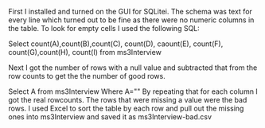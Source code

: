 
First I installed and turned on the GUI for SQLitei. The schema was text for every line which turned out to be fine as there were no numeric columns in the table. To look for empty cells I used the following SQL:
	
Select count(A),count(B),count(C), count(D), caount(E), count(F), count(G),count(H), count(I) from ms3Interview

Next I got the number of rows with a null value and subtracted that from the row counts to get the the number of good rows.

Select A from ms3Interview Where
A="" 
By repeating that for each column I got the real rowcounts.
The rows that were missing a value were the bad rows. I used Excel to sort the table by each row and pull out the missing ones into ms3Interview and saved it as ms3Interview-bad.csv